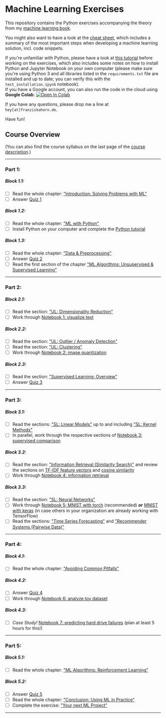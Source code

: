 # Machine Learning Exercises

This repository contains the Python exercises accompanying the theory from my [machine learning book](https://franziskahorn.de/mlbook/).

You might also want to have a look at the [cheat sheet](/cheatsheet.pdf), which includes a summary of the most important steps when developing a machine learning solution, incl. code snippets.

If you're unfamiliar with Python, please have a look at [this tutorial](https://github.com/cod3licious/python_tutorial) before working on the exercises, which also includes some notes on how to install Python and Jupyter Notebook on your own computer (please make sure you're using Python 3 and all libraries listed in the `requirements.txt` file are installed and up to date; you can verify this with the `test_installation.ipynb` notebook). <br>
If you have a Google account, you can also run the code in the cloud using **Google Colab**:
[![Open In Colab](https://colab.research.google.com/assets/colab-badge.svg)](https://colab.research.google.com/github/cod3licious/ml_exercises)

If you have any questions, please drop me a line at `hey[at]franziskahorn.de`.

Have fun!


## Course Overview

(You can also find the course syllabus on the last page of the [course description](/course_description.pdf).)

---

### Part 1:

##### Block 1.1:
- [ ] Read the whole chapter: ["Introduction: Solving Problems with ML"](https://franziskahorn.de/mlbook/_introduction_solving_problems_with_ml.html)
- [ ] Answer [Quiz 1](https://forms.gle/uzdzytpsYf9sFG946)

##### Block 1.2:
- [ ] Read the whole chapter: ["ML with Python"](https://franziskahorn.de/mlbook/_ml_with_python.html)
- [ ] Install Python on your computer and complete the [Python tutorial](https://github.com/cod3licious/python_tutorial)

##### Block 1.3:
- [ ] Read the whole chapter: ["Data & Preprocessing"](https://franziskahorn.de/mlbook/_data_preprocessing.html)
- [ ] Answer [Quiz 2](https://forms.gle/Pqr6EKHNxzrWb7MF9)
- [ ] Read the first section of the chapter ["ML Algorithms: Unsupervised & Supervised Learning"](https://franziskahorn.de/mlbook/_ml_algorithms_unsupervised_supervised_learning.html)

---

### Part 2:

##### Block 2.1:
- [ ] Read the section: ["UL: Dimensionality Reduction"](https://franziskahorn.de/mlbook/_ul_dimensionality_reduction.html)
- [ ] Work through [Notebook 1: visualize text](/exercises/1_visualize_text.ipynb)

##### Block 2.2:
- [ ] Read the section: ["UL: Outlier / Anomaly Detection"](https://franziskahorn.de/mlbook/_ul_outlier_anomaly_detection.html)
- [ ] Read the section: ["UL: Clustering"](https://franziskahorn.de/mlbook/_ul_clustering.html)
- [ ] Work through [Notebook 2: image quantization](/exercises/2_image_quantization.ipynb)

##### Block 2.3:
- [ ] Read the section: ["Supervised Learning: Overview"](https://franziskahorn.de/mlbook/_supervised_learning_overview.html)
- [ ] Answer [Quiz 3](https://forms.gle/M2dDevwzicjcHLtc9)

---

### Part 3:

##### Block 3.1:
- [ ] Read the sections: ["SL: Linear Models"](https://franziskahorn.de/mlbook/_sl_linear_models.html) up to and including ["SL: Kernel Methods"](https://franziskahorn.de/mlbook/_sl_kernel_methods.html)
- [ ] In parallel, work through the respective sections of [Notebook 3: supervised comparison](/exercises/3_supervised_comparison.ipynb)

##### Block 3.2:
- [ ] Read the section: ["Information Retrieval (Similarity Search)"](https://franziskahorn.de/mlbook/_information_retrieval_similarity_search.html) and review the sections on [TF-IDF feature vectors](https://franziskahorn.de/mlbook/_feature_extraction.html) and [cosine similarity](https://franziskahorn.de/mlbook/_computing_similarities.html)
- [ ] Work through [Notebook 4: information retrieval](/exercises/4_information_retrieval.ipynb)

##### Block 3.3:
- [ ] Read the section: ["SL: Neural Networks"](https://franziskahorn.de/mlbook/_sl_neural_networks.html)
- [ ] Work through [Notebook 5: MNIST with torch](/exercises/5_mnist_torch.ipynb) (recommended) **_or_** [MNIST with keras](/exercises/5_mnist_keras.ipynb) (in case others in your organization are already working with TensorFlow)
- [ ] Read the sections: ["Time Series Forecasting"](https://franziskahorn.de/mlbook/_time_series_forecasting.html) and ["Recommender Systems (Pairwise Data)"](https://franziskahorn.de/mlbook/_recommender_systems_pairwise_data.html)

---

### Part 4:

##### Block 4.1:
- [ ] Read the whole chapter: ["Avoiding Common Pitfalls"](https://franziskahorn.de/mlbook/_avoiding_common_pitfalls.html)

##### Block 4.2:
- [ ] Answer [Quiz 4](https://forms.gle/uZGj54YQHKwckmL46)
- [ ] Work through [Notebook 6: analyze toy dataset](/exercises/6_analyze_toydata.ipynb)

##### Block 4.3:
- [ ] _Case Study!_ [Notebook 7: predicting hard drive failures](/exercises/7_hard_drive_failures.ipynb) (plan at least 5 hours for this!)

---

### Part 5:

##### Block 5.1:
- [ ] Read the whole chapter: ["ML Algorithms: Reinforcement Learning"](https://franziskahorn.de/mlbook/_ml_algorithms_reinforcement_learning.html)

##### Block 5.2:
- [ ] Answer [Quiz 5](https://forms.gle/fr7PYmP9Exx4Vvrc8)
- [ ] Read the whole chapter: ["Conclusion: Using ML in Practice"](https://franziskahorn.de/mlbook/_conclusion_using_ml_in_practice.html)
- [ ] Complete the exercise: ["Your next ML Project"](/cheatsheet.pdf)

---
